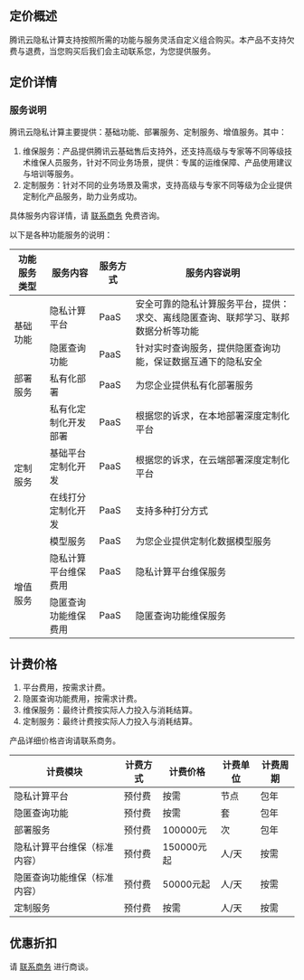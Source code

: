 ## 定价概述
腾讯云隐私计算支持按照所需的功能与服务灵活自定义组合购买。本产品不支持欠费与退费，当您购买后我们会主动联系您，为您提供服务。

## 定价详情
### 服务说明
腾讯云隐私计算主要提供：基础功能、部署服务、定制服务、增值服务。其中：
1. 维保服务：产品提供腾讯云基础售后支持外，还支持高级与专家等不同等级技术维保人员服务，针对不同业务场景，提供：专属的运维保障、产品使用建议与培训等服务。
2. 定制服务：针对不同的业务场景及需求，支持高级与专家不同等级为企业提供定制化产品服务，助力业务成功。

具体服务内容详情，请 [联系商务](https://cloud.tencent.com/act/event/connect-service#/) 免费咨询。

以下是各种功能服务的说明：
<table>
<thead>
<tr>
<th>功能服务类型</th>
<th>服务内容</th>
<th>服务方式</th>
<th>服务内容说明</th>
</tr>
</thead>
<tbody><tr>
<td rowspan=2>基础功能</td>
<td>隐私计算平台</td>
<td>PaaS</td>
<td>安全可靠的隐私计算服务平台，提供：求交、离线隐匿查询、联邦学习、联邦数据分析等功能</td>
</tr>
<tr>
<td>隐匿查询功能</td>
<td>PaaS</td>
<td>针对实时查询服务，提供隐匿查询功能，保证数据互通下的隐私安全</td>
</tr>
<tr>
<td>部署服务</td>
<td>私有化部署</td>
<td>PaaS</td>
<td>为您企业提供私有化部署服务</td>
</tr>
<tr>
<td  rowspan=4>定制服务</td>
<td>私有化定制化开发部署</td>
<td>PaaS</td>
<td>根据您的诉求，在本地部署深度定制化平台</td>
</tr>
<tr>
<td>基础平台定制化开发</td>
<td>PaaS</td>
<td>根据您的诉求，在云端部署深度定制化平台</td>
</tr>
<tr>
<td>在线打分定制化开发</td>
<td>PaaS</td>
<td>支持多种打分方式</td>
</tr>
<tr>
<td>模型服务</td>
<td>PaaS</td>
<td>为您企业提供定制化数据模型服务</td>
</tr>
<tr>
<td  rowspan=2>增值服务</td>
<td>隐私计算平台维保费用</td>
<td>PaaS</td>
<td>隐私计算平台维保服务</td>
</tr>
<tr>

<td>隐匿查询功能维保费用</td>
<td>PaaS</td>
<td>隐匿查询功能维保服务</td>
</tr>
</tbody></table>

## 计费价格
1. 平台费用，按需求计费。
2. 隐匿查询功能费用，按需求计费。
3. 维保服务：最终计费按实际人力投入与消耗结算。
4. 定制服务：最终计费按实际人力投入与消耗结算。

产品详细价格咨询请联系商务。

| 计费模块	| 计费方式	| 计费价格	| 计费单位	| 计费周期| 
|---------|---------|---------|---------|---------|
| 隐私计算平台	| 预付费	| 按需	| 节点	| 包年| 
| 隐匿查询功能	| 预付费| 	按需	| 套| 	包年| 
| 部署服务	| 预付费	| 100000元| 次	| 包年| 
| 隐私计算平台维保（标准内容）| 	预付费	| 150000元起	| 人/天	| 按需| 
| 隐匿查询功能维保（标准内容）	| 预付费	| 50000元起	| 人/天| 	按需| 
| 定制服务	| 预付费	| 按需	| 人/天	| 按需| 


## 优惠折扣
请 [联系商务](https://cloud.tencent.com/act/event/connect-service#/) 进行商谈。

